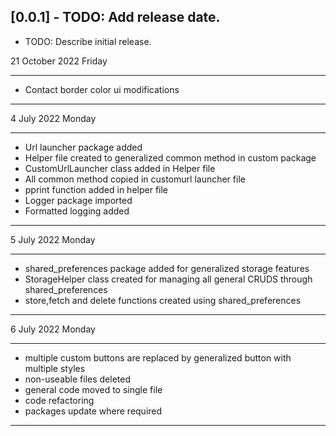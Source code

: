 ## [0.0.1] - TODO: Add release date.

* TODO: Describe initial release.



21 October 2022 Friday
_______________________________
* Contact border color ui modifications
_______________________________

4 July 2022 Monday
_______________________________
* Url launcher package added
* Helper file created to generalized common method in custom package
* CustomUrlLauncher class added in Helper file
* All common method copied in customurl launcher file
* pprint function added in helper file
* Logger package imported
* Formatted logging added
_______________________________
5 July 2022 Monday
_______________________________
* shared_preferences package added for generalized storage features
* StorageHelper class created for managing all general CRUDS through shared_preferences
* store,fetch and delete functions created using shared_preferences
_______________________________

6 July 2022 Monday
_______________________________
* multiple custom buttons are replaced by generalized button with multiple styles
* non-useable files deleted
* general code moved to single file
* code refactoring
* packages update where required
_______________________________
